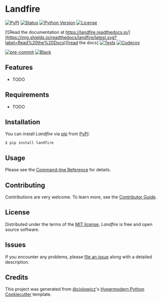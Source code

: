 # Landfire

[![PyPI](https://img.shields.io/pypi/v/landfire.svg)][pypi_]
[![Status](https://img.shields.io/pypi/status/landfire.svg)][status]
[![Python Version](https://img.shields.io/pypi/pyversions/landfire)][python version]
[![License](https://img.shields.io/pypi/l/landfire)][license]

[![Read the documentation at https://landfire.readthedocs.io/](https://img.shields.io/readthedocs/landfire/latest.svg?label=Read%20the%20Docs)][read the docs]
[![Tests](https://github.com/FireSci/landfire/workflows/Tests/badge.svg)][tests]
[![Codecov](https://codecov.io/gh/FireSci/landfire/branch/main/graph/badge.svg)][codecov]

[![pre-commit](https://img.shields.io/badge/pre--commit-enabled-brightgreen?logo=pre-commit&logoColor=white)][pre-commit]
[![Black](https://img.shields.io/badge/code%20style-black-000000.svg)][black]

[pypi_]: https://pypi.org/project/landfire/
[status]: https://pypi.org/project/landfire/
[python version]: https://pypi.org/project/landfire
[read the docs]: https://landfire.readthedocs.io/
[tests]: https://github.com/FireSci/landfire/actions?workflow=Tests
[codecov]: https://app.codecov.io/gh/FireSci/landfire
[pre-commit]: https://github.com/pre-commit/pre-commit
[black]: https://github.com/psf/black

## Features

- TODO

## Requirements

- TODO

## Installation

You can install _Landfire_ via [pip] from [PyPI]:

```console
$ pip install landfire
```

## Usage

Please see the [Command-line Reference] for details.

## Contributing

Contributions are very welcome.
To learn more, see the [Contributor Guide].

## License

Distributed under the terms of the [MIT license][license],
_Landfire_ is free and open source software.

## Issues

If you encounter any problems,
please [file an issue] along with a detailed description.

## Credits

This project was generated from [@cjolowicz]'s [Hypermodern Python Cookiecutter] template.

[@cjolowicz]: https://github.com/cjolowicz
[pypi]: https://pypi.org/
[hypermodern python cookiecutter]: https://github.com/cjolowicz/cookiecutter-hypermodern-python
[file an issue]: https://github.com/FireSci/landfire/issues
[pip]: https://pip.pypa.io/

<!-- github-only -->

[license]: https://github.com/FireSci/landfire/blob/main/LICENSE
[contributor guide]: https://github.com/FireSci/landfire/blob/main/CONTRIBUTING.md
[command-line reference]: https://landfire.readthedocs.io/en/latest/usage.html
